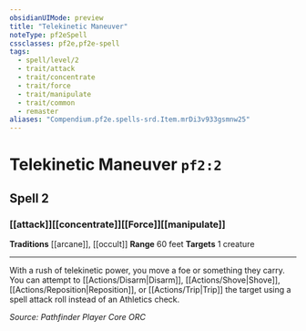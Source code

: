 ```yaml
---
obsidianUIMode: preview
title: "Telekinetic Maneuver"
noteType: pf2eSpell
cssclasses: pf2e,pf2e-spell
tags:
  - spell/level/2
  - trait/attack
  - trait/concentrate
  - trait/force
  - trait/manipulate
  - trait/common
  - remaster
aliases: "Compendium.pf2e.spells-srd.Item.mrDi3v933gsmnw25" 
---
```

# Telekinetic Maneuver  `pf2:2`  
## Spell 2
### [[attack]][[concentrate]][[Force]][[manipulate]]
**Traditions** [[arcane]], [[occult]]
**Range** 60 feet
**Targets** 1 creature
* * * 
With a rush of telekinetic power, you move a foe or something they carry. You can attempt to [[Actions/Disarm|Disarm]], [[Actions/Shove|Shove]], [[Actions/Reposition|Reposition]], or [[Actions/Trip|Trip]] the target using a spell attack roll instead of an Athletics check.

*Source: Pathfinder Player Core*
*ORC*